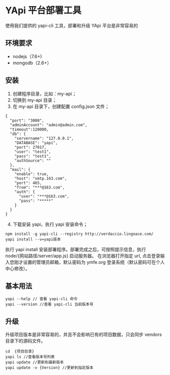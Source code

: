 # YApi 平台部署工具
使用我们提供的 yapi-cli 工具，部署和升级 YApi 平台是非常容易的
## 环境要求
* nodejs（7.6+)
* mongodb（2.6+）
## 安装
1. 创建程序目录，比如：my-api；
2. 切换到 my-api 目录；
3. 在 my-api 目录下，创建配置 config.json 文件；
```
{
  "port": "3000",
  "adminAccount": "admin@admin.com",
  "timeout":120000,
  "db": {
    "servername": "127.0.0.1",
    "DATABASE": "yapi",
    "port": 27017,
    "user": "test1",
    "pass": "test1",
    "authSource": ""
  },
  "mail": {
    "enable": true,
    "host": "smtp.163.com",
    "port": 465,
    "from": "***@163.com",
    "auth": {
      "user": "***@163.com",
      "pass": "*****"
    }
  }
}
```
4. 下载安装 yapi，执行 yapi 安装命令；
```
npm install -g yapi-cli --registry http://verdaccio.lingoace.com/
yapi install --v=yapi版本
```
执行 yapi install 安装部署程序。部署完成之后，可按照提示信息，执行 node/{网站路径/server/app.js} 启动服务器。
在浏览器打开指定 url, 点击登录输入您刚才设置的管理员邮箱，默认密码为 ymfe.org 登录系统（默认密码可在个人中心修改）。

## 基本用法
```
yapi --help // 查看 yapi-cli 命令
yapi --version //查看 yapi-cli 当前版本号
```
## 升级
升级项目版本是非常容易的，并且不会影响已有的项目数据，只会同步 vendors 目录下的源码文件。
```
cd  {项目目录}
yapi ls //查看版本号列表
yapi update //更新到最新版本
yapi update -v {Version} //更新到指定版本
```
